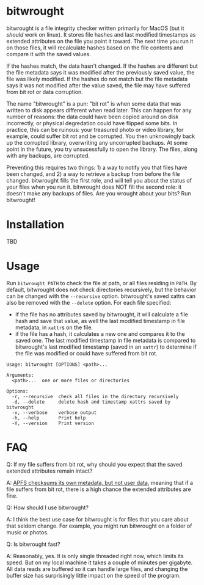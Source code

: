 # bitwrought

bitwrought is a file integrity checker written primarily for MacOS (but it _should_ work on linux). It stores file hashes and last modified timestamps as extended attributes on the file you point it toward. The next time you run it on those files, it will recalculate hashes based on the file contents and compare it with the saved values.

If the hashes match, the data hasn't changed. If the hashes are different but the file metadata says it was modified after the previously saved value, the file was likely modified. If the hashes do not match but the file metadata says it was not modified after the value saved, the file may have suffered from bit rot or data corruption.

The name "bitwrought" is a pun: "bit rot" is when some data that was written to disk appears different when read later. This can happen for any number of reasons: the data could have been copied around on disk incorrectly, or physical degredation could have flipped some bits. In practice, this can be ruinous: your treasured photo or video library, for example, could suffer bit rot and be corrupted. You then unknowingly back up the corrupted library, overwriting any uncorrupted backups. At some point in the future, you try unsucessfully to open the library. The files, along with any backups, are corrupted.

Preventing this requires two things: 1) a way to notify you that files have been changed, and 2) a way to retrieve a backup from before the file changed. bitwrought fills the first role, and will tell you about the status of your files when you run it. bitwrought does NOT fill the second role: it doesn't make any backups of files. Are you wrought about your bits? Run bitwrought!

# Installation

TBD

# Usage

Run `bitwrought PATH` to check the file at path, or all files residing in `PATH`. By default, bitwrought does not check directories recursively, but the behavior can be changed with the `--recursive` option. bitwrought's saved xattrs can also be removed with the `--delete` option. For each file specified:

- if the file has no attributes saved by bitwrought, it will calculate a file hash and save that value, as well the last modified timestamp in file metadata, in `xattr`s on the file.
- if the file has a hash, it calculates a new one and compares it to the saved one. The last modified timestamp in file metadata is compared to bitwrought's last modified timestamp (saved in an `xattr`) to determine if the file was modified or could have suffered from bit rot.

```
Usage: bitwrought [OPTIONS] <path>...

Arguments:
  <path>...  one or more files or directories

Options:
  -r, --recursive  check all files in the directory recursively
  -d, --delete     delete hash and timestamp xattrs saved by bitwrought
  -v, --verbose    verbose output
  -h, --help       Print help
  -V, --version    Print version
```

# FAQ

Q: If my file suffers from bit rot, why should you expect that the saved extended attributes remain intact?

A: [APFS checksums its own metadata, but not user data](https://arstechnica.com/gadgets/2016/06/a-zfs-developers-analysis-of-the-good-and-bad-in-apples-new-apfs-file-system/3/), meaning that if a file suffers from bit rot, there is a high chance the extended attributes are fine.

Q: How should I use bitwrought?

A: I think the best use case for bitwrought is for files that you care about that seldom change. For example, you might run bitwrought on a folder of music or photos.

Q: Is bitwrought fast?

A: Reasonably, yes. It is only single threaded right now, which limits its speed. But on my local machine it takes a couple of minutes per gigabyte. All data reads are buffered so it can handle large files, and changing the buffer size has surprisingly little impact on the speed of the program.
